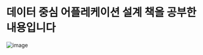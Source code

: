 # 데이터 중심 어플레케이션 설계 책을 공부한 내용입니다

![image](https://user-images.githubusercontent.com/47842699/104596725-b3c57c00-56b7-11eb-9f04-3e4ebef19aa1.png)

